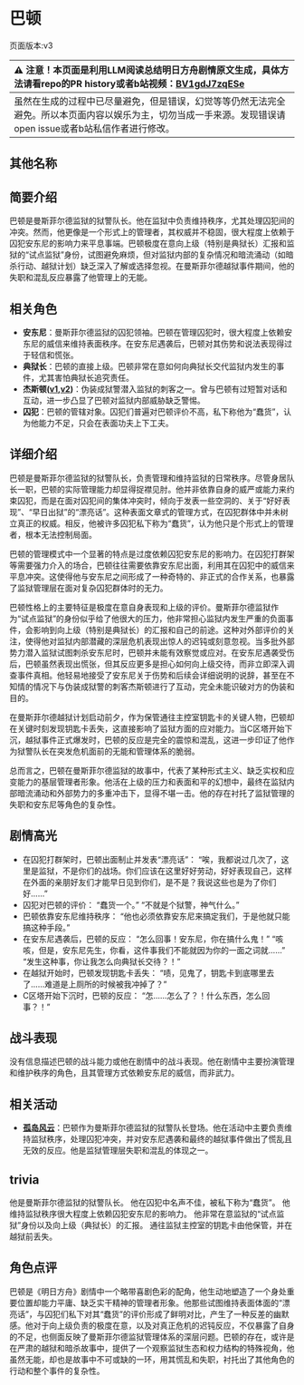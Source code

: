# 巴顿
页面版本:v3
 

| :warning: 注意！本页面是利用LLM阅读总结明日方舟剧情原文生成，具体方法请看repo的PR history或者b站视频：[BV1gdJ7zqESe](https://www.bilibili.com/video/BV1gdJ7zqESe/)         |
|:----------------------------|
| 虽然在生成的过程中已尽量避免，但是错误，幻觉等等仍然无法完全避免。所以本页面内容以娱乐为主，切勿当成一手来源。发现错误请open issue或者b站私信作者进行修改。|



## 其他名称

## 简要介绍
巴顿是曼斯菲尔德监狱的狱警队长。他在监狱中负责维持秩序，尤其处理囚犯间的冲突。然而，他更像是一个形式上的管理者，其权威并不稳固，很大程度上依赖于囚犯安东尼的影响力来平息事端。巴顿极度在意向上级（特别是典狱长）汇报和监狱的“试点监狱”身份，试图避免麻烦，但对监狱内部的复杂情况和暗流涌动（如暗杀行动、越狱计划）缺乏深入了解或选择忽视。在曼斯菲尔德越狱事件期间，他的失职和混乱反应暴露了他管理上的无能。
## 相关角色
-   **安东尼**：曼斯菲尔德监狱的囚犯领袖。巴顿在管理囚犯时，很大程度上依赖安东尼的威信来维持表面秩序。在安东尼遇袭后，巴顿对其伤势和说法表现得过于轻信和慌张。
-   **典狱长**：巴顿的直接上级。巴顿非常在意如何向典狱长交代监狱内发生的事件，尤其害怕典狱长追究责任。
-   **杰斯顿([v1](../chars/extended_char_jie_si_dun.md),[v2](extended_char_jie_si_dun.md))**：伪装成狱警潜入监狱的刺客之一。曾与巴顿有过短暂对话和互动，进一步凸显了巴顿对监狱内部威胁缺乏警惕。
-   **囚犯**：巴顿的管辖对象。囚犯们普遍对巴顿评价不高，私下称他为“蠢货”，认为他能力不足，只会在表面功夫上下工夫。
## 详细介绍
巴顿是曼斯菲尔德监狱的狱警队长，负责管理和维持监狱的日常秩序。尽管身居队长一职，巴顿的实际管理能力却显得捉襟见肘。他并非依靠自身的威严或能力来约束囚犯，而是在面对囚犯间的集体冲突时，倾向于发表一些空洞的、关于“好好表现”、“早日出狱”的“漂亮话”。这种表面文章式的管理方式，在囚犯群体中并未树立真正的权威。相反，他被许多囚犯私下称为“蠢货”，认为他只是个形式上的管理者，根本无法控制局面。

巴顿的管理模式中一个显著的特点是过度依赖囚犯安东尼的影响力。在囚犯打群架等需要强力介入的场合，巴顿往往需要依靠安东尼出面，利用其在囚犯中的威信来平息冲突。这使得他与安东尼之间形成了一种奇特的、非正式的合作关系，也暴露了监狱管理层在面对复杂囚犯群体时的无力。

巴顿性格上的主要特征是极度在意自身表现和上级的评价。曼斯菲尔德监狱作为“试点监狱”的身份似乎给了他很大的压力，他非常担心监狱内发生严重的负面事件，会影响到向上级（特别是典狱长）的汇报和自己的前途。这种对外部评价的关注，使得他对监狱内部潜藏的深层危机表现出惊人的迟钝或刻意忽视。当多批外部势力潜入监狱试图刺杀安东尼时，巴顿并未能有效察觉或应对。在安东尼遇袭受伤后，巴顿虽然表现出慌张，但其反应更多是担心如何向上级交待，而非立即深入调查事件真相。他轻易地接受了安东尼关于伤势和后续会详细说明的说辞，甚至在不知情的情况下与伪装成狱警的刺客杰斯顿进行了互动，完全未能识破对方的伪装和目的。

在曼斯菲尔德越狱计划启动前夕，作为保管通往主控室钥匙卡的关键人物，巴顿却在关键时刻发现钥匙卡丢失，这直接影响了监狱方面的应对能力。当C区塔开始下沉，越狱事件正式爆发时，巴顿的反应是完全的震惊和混乱，这进一步印证了他作为狱警队长在突发危机面前的无能和管理体系的脆弱。

总而言之，巴顿在曼斯菲尔德监狱的故事中，代表了某种形式主义、缺乏实权和应变能力的基层管理者形象。他活在上级的压力和表面和平的幻想中，最终在监狱内部暗流涌动和外部势力的多重冲击下，显得不堪一击。他的存在衬托了监狱管理的失职和安东尼等角色的复杂性。
## 剧情高光
*   在囚犯打群架时，巴顿出面制止并发表“漂亮话”：
    “唉，我都说过几次了，这里是监狱，不是你们的战场。你们应该在这里好好劳动，好好表现自己，这样在外面的亲朋好友们才能早日见到你们，是不是？我说这些也是为了你们好......”
*   囚犯对巴顿的评价：
    “蠢货一个。”
    “不就是个狱警，神气什么。”
*   巴顿依靠安东尼维持秩序：
    “他也必须依靠安东尼来搞定我们，于是他就只能搞这种手段。”
*   在安东尼遇袭后，巴顿的反应：
    “怎么回事！安东尼，你在搞什么鬼！”
    “咳咳，但是，安东尼先生，你看，这件事我们不能就因为你的一面之词就......”
    “发生这种事，你让我怎么向典狱长交待？！”
*   在越狱开始时，巴顿发现钥匙卡丢失：
    “啧，见鬼了，钥匙卡到底哪里去了......难道是上厕所的时候被我冲掉了？”
*   C区塔开始下沉时，巴顿的反应：
    “怎......怎么了？！什么东西，怎么回事？！”
## 战斗表现
没有信息描述巴顿的战斗能力或他在剧情中的战斗表现。他在剧情中主要扮演管理和维护秩序的角色，且其管理方式依赖安东尼的威信，而非武力。
## 相关活动
-   **[孤岛风云](../stories/act15d0.md)**：巴顿作为曼斯菲尔德监狱的狱警队长登场。他在活动中主要负责维持监狱秩序，处理囚犯冲突，并对安东尼遇袭和最终的越狱事件做出了慌乱且无效的反应。他是监狱管理层失职和混乱的体现之一。
## trivia
他是曼斯菲尔德监狱的狱警队长。
他在囚犯中名声不佳，被私下称为“蠢货”。
他维持监狱秩序很大程度上依赖囚犯安东尼的影响力。
他非常在意监狱的“试点监狱”身份以及向上级（典狱长）的汇报。
通往监狱主控室的钥匙卡由他保管，并在越狱前丢失。
## 角色点评
巴顿是《明日方舟》剧情中一个略带喜剧色彩的配角，他生动地塑造了一个身处重要位置却能力平庸、缺乏实干精神的管理者形象。他那些试图维持表面体面的“漂亮话”，与囚犯们私下对其“蠢货”的评价形成了鲜明对比，产生了一种反差的幽默感。他对于向上级负责的极度在意，以及对真正危机的迟钝反应，不仅暴露了自身的不足，也侧面反映了曼斯菲尔德监狱管理体系的深层问题。巴顿的存在，或许是在严肃的越狱和暗杀故事中，提供了一个观察监狱生态和权力结构的特殊视角，他虽然无能，却也是故事中不可或缺的一环，用其慌乱和失职，衬托出了其他角色的行动和整个事件的复杂性。